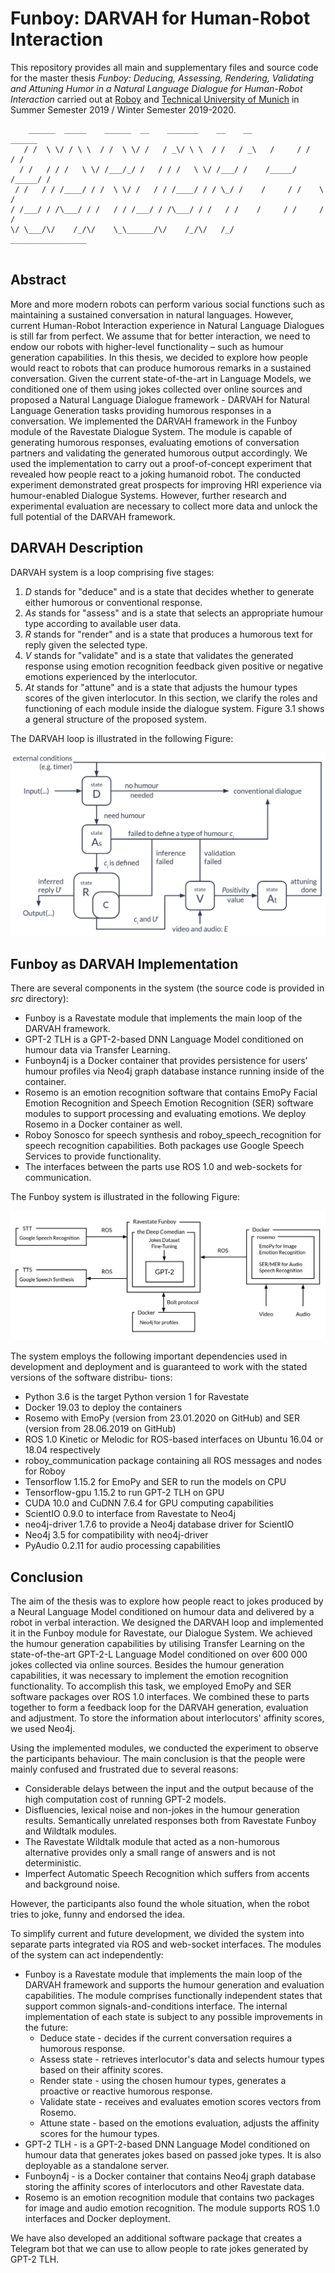# Funboy: DARVAH for Human-Robot Interaction

This repository provides all main and supplementary files and source code for the master thesis *Funboy: Deducing, 
Assessing, Rendering, Validating and Attuning Humor in a Natural Language Dialogue for Human-Robot Interaction*
carried out at [Roboy](https://roboy.org/) and [Technical University of Munich](https://www.tum.de/) in 
Summer Semester 2019 / Winter Semester 2019-2020.


```
    ______  _____    ______  __    _______    __    __            ______     
   / /  \ \/ / \ \  / /  \ \/ /   / _\/ \ \  / /   / _\   /     / /     / /
  / /   / / /   \ \/ /___/_/ /   / / /   \ \/ /___/ /    /_____/ /_____/ /
 / /   / / /____/ / /  \ \/ /   / / /____/ / / \_/ /    /     / /    \  /
/ /___/ / /\___/ / /   / / /___/ / /\___/ / /   / /    /     / /     / / 
\/ \___/\/    /_/\/    \_\______/\/    /_/\/   /_/    _________________
                                    
```

## Abstract

More and more modern robots can perform various social functions such as maintaining a sustained conversation in natural 
languages. However, current Human-Robot Interaction experience in Natural Language Dialogues is still far from perfect.
We assume that for better interaction, we need to endow our robots with higher-level functionality – such as humour 
generation capabilities. In this thesis, we decided to explore how people would react to robots that can produce 
humorous remarks in a sustained conversation. Given the current state-of-the-art in Language Models, we conditioned 
one of them using jokes collected over online sources and proposed a Natural Language Dialogue framework - 
DARVAH for Natural Language Generation tasks providing humorous responses in a conversation. We implemented 
the DARVAH framework in the Funboy module of the Ravestate Dialogue System. The module is capable of generating 
humorous responses, evaluating emotions of conversation partners and validating the generated humorous output 
accordingly. We used the implementation to carry out a proof-of-concept experiment that revealed how people react 
to a joking humanoid robot. The conducted experiment demonstrated great prospects for improving HRI experience 
via humour-enabled Dialogue Systems. However, further research and experimental evaluation are necessary 
to collect more data and unlock the full potential of the DARVAH framework.

## DARVAH Description

DARVAH system is a loop comprising five stages:
1. *D* stands for "deduce" and is a state that decides whether to generate either
humorous or conventional response.
2. *As* stands for "assess" and is a state that selects an appropriate humour type
according to available user data.
3. *R* stands for "render" and is a state that produces a humorous text for reply given
the selected type.
4. *V* stands for "validate" and is a state that validates the generated response using
emotion recognition feedback given positive or negative emotions experienced by
the interlocutor.
5. *At* stands for "attune" and is a state that adjusts the humour types scores of the
given interlocutor.
In this section, we clarify the roles and functioning of each module inside the dialogue
system. Figure 3.1 shows a general structure of the proposed system.

The DARVAH loop is illustrated in the following Figure:

![DARVAH](docs/images/darvah.png)

## Funboy as DARVAH Implementation

There are several components in the system (the source code is provided in *src* directory):
* Funboy is a Ravestate module that implements the main loop of the DARVAH
framework.
* GPT-2 TLH is a GPT-2-based DNN Language Model conditioned on humour data
via Transfer Learning.
* Funboyn4j is a Docker container that provides persistence for users’ humour
profiles via Neo4j graph database instance running inside of the container.
* Rosemo is an emotion recognition software that contains EmoPy Facial Emotion
Recognition and Speech Emotion Recognition (SER) software modules to support
processing and evaluating emotions. We deploy Rosemo in a Docker container as
well.
* Roboy Sonosco for speech synthesis and roboy_speech_recognition for speech
recognition capabilities. Both packages use Google Speech Services to provide
functionality.
* The interfaces between the parts use ROS 1.0 and web-sockets for communication.

The Funboy system is illustrated in the following Figure:

![DARVAH](docs/images/funboy.png)

The system employs the following important dependencies used in development and
deployment and is guaranteed to work with the stated versions of the software distribu-
tions:
* Python 3.6 is the target Python version 1 for Ravestate
* Docker 19.03 to deploy the containers
*  Rosemo with EmoPy (version from 23.01.2020 on GitHub) and SER (version from
28.06.2019 on GitHub)
* ROS 1.0 Kinetic or Melodic for ROS-based interfaces on Ubuntu 16.04 or 18.04
respectively
* roboy_communication package containing all ROS messages and nodes for Roboy
* Tensorflow 1.15.2 for EmoPy and SER to run the models on CPU
* Tensorflow-gpu 1.15.2 to run GPT-2 TLH on GPU
* CUDA 10.0 and CuDNN 7.6.4 for GPU computing capabilities
* ScientIO 0.9.0 to interface from Ravestate to Neo4j
* neo4j-driver 1.7.6 to provide a Neo4j database driver for ScientIO
* Neo4j 3.5 for compatibility with neo4j-driver
* PyAudio 0.2.11 for audio processing capabilities

## Conclusion

The aim of the thesis was to explore how people react to jokes produced by a Neural Language Model conditioned on humour 
data and delivered by a robot in verbal interaction. We designed the DARVAH loop and implemented it in the Funboy 
module for Ravestate, our Dialogue System. We achieved the humour generation capabilities by utilising Transfer Learning
 on the state-of-the-art GPT-2-L Language Model conditioned on over 600 000 jokes collected via online sources. 
Besides the humour generation capabilities, it was necessary to implement the emotion recognition functionality. 
To accomplish this task, we employed EmoPy and SER software packages over ROS 1.0 interfaces. 
We combined these to parts together to form a feedback loop for the DARVAH generation, evaluation and adjustment. 
To store the information about interlocutors' affinity scores, we used Neo4j.  

Using the implemented modules, we conducted the experiment to observe the participants behaviour. 
The main conclusion is that the people were mainly confused and frustrated due to several reasons:
* Considerable delays between the input and the output because of the high computation cost of running GPT-2 models.  
* Disfluencies, lexical noise and non-jokes in the humour generation results. Semantically unrelated responses both from Ravestate Funboy and Wildtalk modules.
* The Ravestate Wildtalk module that acted as a non-humorous alternative provides only a small range of answers and is not deterministic.  
* Imperfect Automatic Speech Recognition which suffers from accents and background noise.

However, the participants also found the whole situation, when the robot tries to joke, funny and endorsed the idea. 

To simplify current and future development, we divided the system into separate parts integrated via ROS and web-socket interfaces. The modules of the system can act independently:
* Funboy is a Ravestate module that implements the main loop of the DARVAH framework and supports the humour generation and evaluation capabilities. The module comprises functionally independent states that support common signals-and-conditions interface. The internal implementation of each state is subject to any possible improvements in the future:
    * Deduce state - decides if the current conversation requires a humorous response.
    * Assess state - retrieves interlocutor's data and selects humour types based on their affinity scores.
    * Render state - using the chosen humour types, generates a proactive or reactive humorous response.
    * Validate state - receives and evaluates emotion scores vectors from Rosemo. 
    * Attune state - based on the emotions evaluation, adjusts the affinity scores for the humour types.
* GPT-2 TLH - is a GPT-2-based DNN Language Model conditioned on humour data that generates jokes based on passed joke types. It is also deployable as a standalone server.
* Funboyn4j - is a Docker container that contains Neo4j graph database storing the affinity scores of interlocutors and other Ravestate data.
* Rosemo is an emotion recognition module that contains two packages for image and audio emotion recognition. The module supports ROS 1.0 interfaces and Docker deployment.

We have also developed an additional software package that creates a Telegram bot that we can use to allow people 
to rate jokes generated by GPT-2 TLH.

